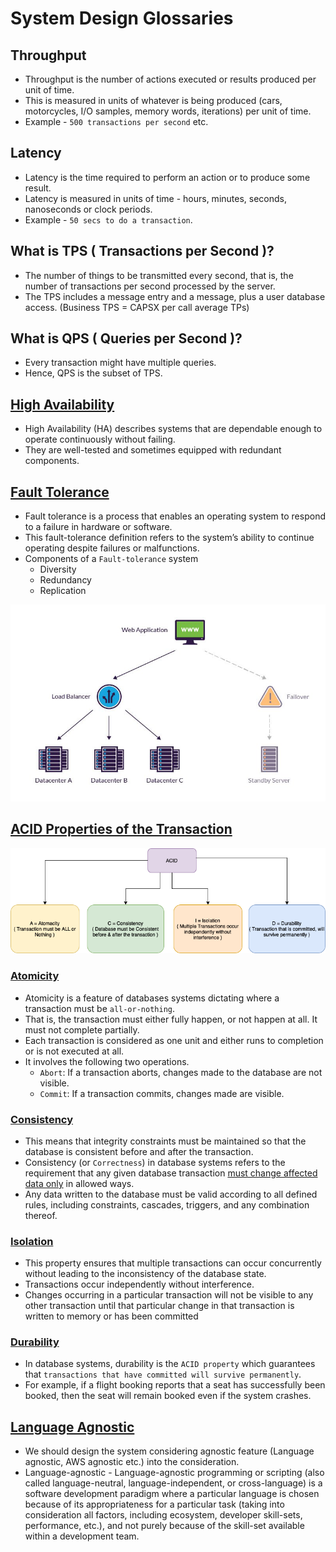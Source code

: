 
# System Design Glossaries

## Throughput
- Throughput is the number of actions executed or results produced per unit of time. 
- This is measured in units of whatever is being produced (cars, motorcycles, I/O samples, memory words, iterations) per unit of time.
- Example - `500 transactions per second` etc.

## Latency
- Latency is the time required to perform an action or to produce some result. 
- Latency is measured in units of time - hours, minutes, seconds, nanoseconds or clock periods.
- Example - `50 secs to do a transaction`.

## What is TPS ( Transactions per Second )?
- The number of things to be transmitted every second, that is, the number of transactions per second processed by the server.
- The TPS includes a message entry and a message, plus a user database access. (Business TPS = CAPSX per call average TPs)

## What is QPS ( Queries per Second )?
- Every transaction might have multiple queries.
- Hence, QPS is the subset of TPS.

## [High Availability](https://avinetworks.com/glossary/high-availability/)
- High Availability (HA) describes systems that are dependable enough to operate continuously without failing.
- They are well-tested and sometimes equipped with redundant components.

## [Fault Tolerance](https://www.fortinet.com/resources/cyberglossary/fault-tolerance)
- Fault tolerance is a process that enables an operating system to respond to a failure in hardware or software.
- This fault-tolerance definition refers to the system’s ability to continue operating despite failures or malfunctions.
- Components of a `Fault-tolerance` system
  - Diversity
  - Redundancy
  - Replication

![img.png](assests/fault_tolerance_img.png)

## [ACID Properties of the Transaction](https://www.geeksforgeeks.org/acid-properties-in-dbms/)

![img.png](assests/ACID_Property_DBMS.drawio.png)

### [Atomicity](https://www.geeksforgeeks.org/acid-properties-in-dbms/)
- Atomicity is a feature of databases systems dictating where a transaction must be `all-or-nothing`.
- That is, the transaction must either fully happen, or not happen at all. It must not complete partially.
- Each transaction is considered as one unit and either runs to completion or is not executed at all. 
- It involves the following two operations.
  - `Abort`: If a transaction aborts, changes made to the database are not visible.
  - `Commit`: If a transaction commits, changes made are visible.

### [Consistency](https://www.geeksforgeeks.org/acid-properties-in-dbms/)
- This means that integrity constraints must be maintained so that the database is consistent before and after the transaction.
- Consistency (or `Correctness`) in database systems refers to the requirement that any given database transaction [must change affected data only](https://en.wikipedia.org/wiki/Consistency_(database_systems)) in allowed ways.
- Any data written to the database must be valid according to all defined rules, including constraints, cascades, triggers, and any combination thereof.

### [Isolation](https://www.geeksforgeeks.org/acid-properties-in-dbms/)
- This property ensures that multiple transactions can occur concurrently without leading to the inconsistency of the database state. 
- Transactions occur independently without interference. 
- Changes occurring in a particular transaction will not be visible to any other transaction until that particular change in that transaction is written to memory or has been committed

### [Durability](https://en.wikipedia.org/wiki/Durability)
- In database systems, durability is the `ACID property` which guarantees that `transactions that have committed will survive permanently`.
- For example, if a flight booking reports that a seat has successfully been booked, then the seat will remain booked even if the system crashes.

## [Language Agnostic](https://en.wikipedia.org/wiki/Language-agnostic)
- We should design the system considering agnostic feature (Language agnostic, AWS agnostic etc.) into the consideration.
- Language-agnostic - Language-agnostic programming or scripting (also called language-neutral, language-independent, or cross-language) is a software development paradigm where a particular language is chosen because of its appropriateness for a particular task (taking into consideration all factors, including ecosystem, developer skill-sets, performance, etc.), and not purely because of the skill-set available within a development team.


